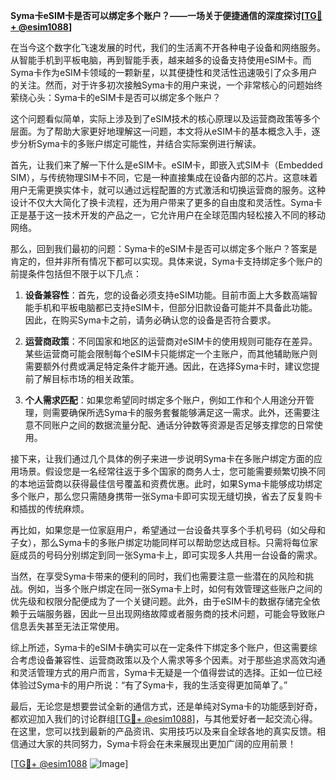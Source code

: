 **Syma卡eSIM卡是否可以绑定多个账户？——一场关于便捷通信的深度探讨[[TG💪+ @esim1088](https://t.me/s/esim1088)]**

在当今这个数字化飞速发展的时代，我们的生活离不开各种电子设备和网络服务。从智能手机到平板电脑，再到智能手表，越来越多的设备支持使用eSIM卡。而Syma卡作为eSIM卡领域的一颗新星，以其便捷性和灵活性迅速吸引了众多用户的关注。然而，对于许多初次接触Syma卡的用户来说，一个非常核心的问题始终萦绕心头：Syma卡的eSIM卡是否可以绑定多个账户？

这个问题看似简单，实际上涉及到了eSIM技术的核心原理以及运营商政策等多个层面。为了帮助大家更好地理解这一问题，本文将从eSIM卡的基本概念入手，逐步分析Syma卡的多账户绑定可能性，并结合实际案例进行解读。

首先，让我们来了解一下什么是eSIM卡。eSIM卡，即嵌入式SIM卡（Embedded SIM），与传统物理SIM卡不同，它是一种直接集成在设备内部的芯片。这意味着用户无需更换实体卡，就可以通过远程配置的方式激活和切换运营商的服务。这种设计不仅大大简化了换卡流程，还为用户带来了更多的自由度和灵活性。Syma卡正是基于这一技术开发的产品之一，它允许用户在全球范围内轻松接入不同的移动网络。

那么，回到我们最初的问题：Syma卡的eSIM卡是否可以绑定多个账户？答案是肯定的，但并非所有情况下都可以实现。具体来说，Syma卡支持绑定多个账户的前提条件包括但不限于以下几点：

1. **设备兼容性**：首先，您的设备必须支持eSIM功能。目前市面上大多数高端智能手机和平板电脑都已支持eSIM卡，但部分旧款设备可能并不具备此功能。因此，在购买Syma卡之前，请务必确认您的设备是否符合要求。
   
2. **运营商政策**：不同国家和地区的运营商对eSIM卡的使用规则可能存在差异。某些运营商可能会限制每个eSIM卡只能绑定一个主账户，而其他辅助账户则需要额外付费或满足特定条件才能开通。因此，在选择Syma卡时，建议您提前了解目标市场的相关政策。

3. **个人需求匹配**：如果您希望同时绑定多个账户，例如工作和个人用途分开管理，则需要确保所选Syma卡的服务套餐能够满足这一需求。此外，还需要注意不同账户之间的数据流量分配、通话分钟数等资源是否足够支撑您的日常使用。

接下来，让我们通过几个具体的例子来进一步说明Syma卡在多账户绑定方面的应用场景。假设您是一名经常往返于多个国家的商务人士，您可能需要频繁切换不同的本地运营商以获得最佳信号覆盖和资费优惠。此时，如果Syma卡能够成功绑定多个账户，那么您只需随身携带一张Syma卡即可实现无缝切换，省去了反复购卡和插拔的传统麻烦。

再比如，如果您是一位家庭用户，希望通过一台设备共享多个手机号码（如父母和子女），那么Syma卡的多账户绑定功能同样可以帮助您达成目标。只需将每位家庭成员的号码分别绑定到同一张Syma卡上，即可实现多人共用一台设备的需求。

当然，在享受Syma卡带来的便利的同时，我们也需要注意一些潜在的风险和挑战。例如，当多个账户绑定在同一张Syma卡上时，如何有效管理这些账户之间的优先级和权限分配便成为了一个关键问题。此外，由于eSIM卡的数据存储完全依赖于云端服务器，因此一旦出现网络故障或者服务商的技术问题，可能会导致账户信息丢失甚至无法正常使用。

综上所述，Syma卡的eSIM卡确实可以在一定条件下绑定多个账户，但这需要综合考虑设备兼容性、运营商政策以及个人需求等多个因素。对于那些追求高效沟通和灵活管理方式的用户而言，Syma卡无疑是一个值得尝试的选择。正如一位已经体验过Syma卡的用户所说：“有了Syma卡，我的生活变得更加简单了。”

最后，无论您是想要尝试全新的通信方式，还是单纯对Syma卡的功能感到好奇，都欢迎加入我们的讨论群组[[TG💪+ @esim1088](https://t.me/s/esim1088)]，与其他爱好者一起交流心得。在这里，您可以找到最新的产品资讯、实用技巧以及来自全球各地的真实反馈。相信通过大家的共同努力，Syma卡将会在未来展现出更加广阔的应用前景！

[[TG💪+ @esim1088](https://t.me/s/esim1088) ![Image](https://i.postimg.cc/4NQfJmqS/Snipaste-2025-05-13-00-14-12.png)]